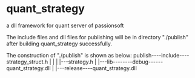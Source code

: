 # quant_strategy
a dll framework for quant server of passionsoft

The include files and dll files for publishing will be in directory "./publish" after building quant_strategy successfully.

The construction of "./publish" is shown as below:
publish----include----strategy_struct.h
       |          |
       |          |---strategy.h
       |
       |---lib--------debug------quant_strategy.dll
                  |
                  |---release----quant_strategy.dll
